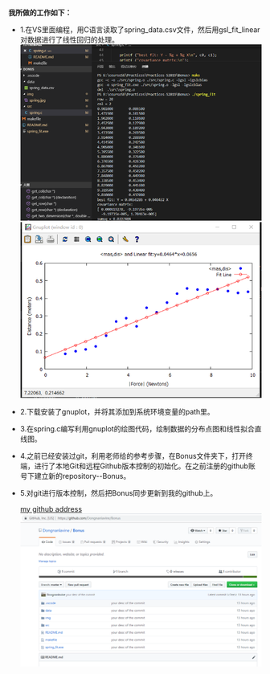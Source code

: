 **我所做的工作如下：**

* 1.在VS里面编程，用C语言读取了spring_data.csv文件，然后用gsl_fit_linear对数据进行了线性回归的处理。
      ![读取csv数据，并进行拟合](./img/makefile.png)
      ![Linear Regression of Springs Behavior](./img/spring.jpg)
* 2.下载安装了gnuplot，并将其添加到系统环境变量的path里。
* 3.在spring.c编写利用gnuplot的绘图代码，绘制数据的分布点图和线性拟合直线图。
* 4.之前已经安装过git，利用老师给的参考步骤，在Bonus文件夹下，打开终端，进行了本地Git和远程Github版本控制的初始化。在之前注册的github账号下建立新的repository--Bonus。
* 5.对git进行版本控制，然后把Bonus同步更新到我的github上。
     
     [my github address](https://github.com/Dongnanlavine)
     ![my github ](./img/Dongnanlavine_github.png)


